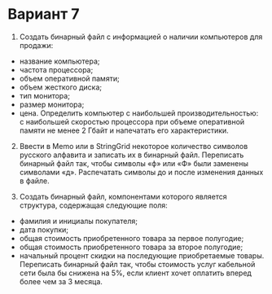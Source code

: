 # Вариант 7

1. Создать бинарный файл с информацией о наличии компьютеров для
продажи:
- название компьютера;
- частота процессора;
- объем оперативной памяти;
- объем жесткого диска;
- тип монитора;
- размер монитора;
- цена.
Определить компьютер с наибольшей
производительностью: с наибольшей скоростью процессора при объеме
оперативной памяти не менее 2 Гбайт и напечатать его характеристики.

2. Ввести в Memo или в StringGrid некоторое количество символов русского алфавита и записать их в бинарный файл. Переписать бинарный файл
так, чтобы символы «ф» или «Ф» были заменены символами «д». Распечатать символы до и после изменения данных в файле.

3. Создать бинарный файл, компонентами которого является структура,
содержащая следующие поля:
- фамилия и инициалы покупателя;
- дата покупки;
- общая стоимость приобретенного товара за первое полугодие;
- общая стоимость приобретенного товара за второе полугодие;
- начальный процент скидки на последующие приобретаемые товары.
Переписать бинарный файл так, чтобы стоимость услуг кабельной сети была бы снижена на 5%, если клиент хочет оплатить вперед более чем за
3 месяца.

